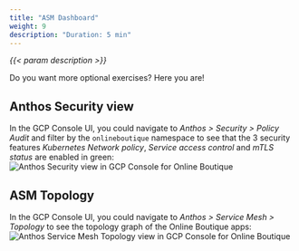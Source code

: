 ```yaml
---
title: "ASM Dashboard"
weight: 9
description: "Duration: 5 min"
---
```

_{{< param description >}}_

Do you want more optional exercises? Here you are!

## Anthos Security view

In the GCP Console UI, you could navigate to _Anthos > Security > Policy Audit_ and filter by the `onlineboutique` namespace to see that the 3 security features _Kubernetes Network policy_, _Service access control_ and _mTLS status_ are enabled in green:
![Anthos Security view in GCP Console for Online Boutique](/images/onlineboutique-anthos-security-view.png)

## ASM Topology

In the GCP Console UI, you could navigate to _Anthos > Service Mesh > Topology_ to see the topology graph of the Online Boutique apps:
![Anthos Service Mesh Topology view in GCP Console for Online Boutique](/images/onlineboutique-service-mesh-topology.png)